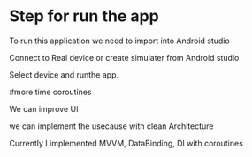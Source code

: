 # Step for run the app

To run this application we need to import into Android studio

Connect to Real device or create simulater from Android studio

Select device and runthe app.

#more time coroutines

We can improve UI 

we can implement the usecause with clean Architecture

Currently I implemented MVVM, DataBinding, DI with coroutines
